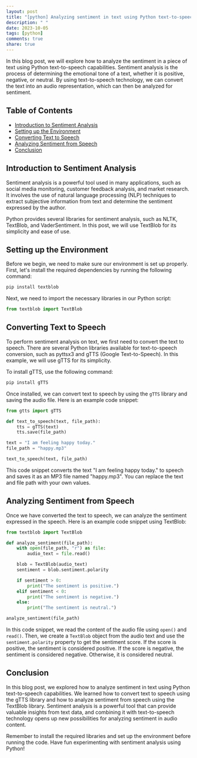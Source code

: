 ```yaml
---
layout: post
title: "[python] Analyzing sentiment in text using Python text-to-speech"
description: " "
date: 2023-10-05
tags: [python]
comments: true
share: true
---
```


In this blog post, we will explore how to analyze the sentiment in a piece of text using Python text-to-speech capabilities. Sentiment analysis is the process of determining the emotional tone of a text, whether it is positive, negative, or neutral. By using text-to-speech technology, we can convert the text into an audio representation, which can then be analyzed for sentiment.

## Table of Contents
- [Introduction to Sentiment Analysis](#introduction-to-sentiment-analysis)
- [Setting up the Environment](#setting-up-the-environment)
- [Converting Text to Speech](#converting-text-to-speech)
- [Analyzing Sentiment from Speech](#analyzing-sentiment-from-speech)
- [Conclusion](#conclusion)

## Introduction to Sentiment Analysis

Sentiment analysis is a powerful tool used in many applications, such as social media monitoring, customer feedback analysis, and market research. It involves the use of natural language processing (NLP) techniques to extract subjective information from text and determine the sentiment expressed by the author.

Python provides several libraries for sentiment analysis, such as NLTK, TextBlob, and VaderSentiment. In this post, we will use TextBlob for its simplicity and ease of use.

## Setting up the Environment

Before we begin, we need to make sure our environment is set up properly. First, let's install the required dependencies by running the following command:

```python
pip install textblob
```

Next, we need to import the necessary libraries in our Python script:

```python
from textblob import TextBlob
```

## Converting Text to Speech

To perform sentiment analysis on text, we first need to convert the text to speech. There are several Python libraries available for text-to-speech conversion, such as pyttsx3 and gTTS (Google Text-to-Speech). In this example, we will use gTTS for its simplicity.

To install gTTS, use the following command:

```python
pip install gTTS
```

Once installed, we can convert text to speech by using the `gTTS` library and saving the audio file. Here is an example code snippet:

```python
from gtts import gTTS

def text_to_speech(text, file_path):
    tts = gTTS(text)
    tts.save(file_path)

text = "I am feeling happy today."
file_path = "happy.mp3"

text_to_speech(text, file_path)
```

This code snippet converts the text "I am feeling happy today." to speech and saves it as an MP3 file named "happy.mp3". You can replace the text and file path with your own values.

## Analyzing Sentiment from Speech

Once we have converted the text to speech, we can analyze the sentiment expressed in the speech. Here is an example code snippet using TextBlob:

```python
from textblob import TextBlob

def analyze_sentiment(file_path):
    with open(file_path, "r") as file:
        audio_text = file.read()

    blob = TextBlob(audio_text)
    sentiment = blob.sentiment.polarity

    if sentiment > 0:
        print("The sentiment is positive.")
    elif sentiment < 0:
        print("The sentiment is negative.")
    else:
        print("The sentiment is neutral.")

analyze_sentiment(file_path)
```

In this code snippet, we read the content of the audio file using `open()` and `read()`. Then, we create a `TextBlob` object from the audio text and use the `sentiment.polarity` property to get the sentiment score. If the score is positive, the sentiment is considered positive. If the score is negative, the sentiment is considered negative. Otherwise, it is considered neutral.

## Conclusion

In this blog post, we explored how to analyze sentiment in text using Python text-to-speech capabilities. We learned how to convert text to speech using the gTTS library and how to analyze sentiment from speech using the TextBlob library. Sentiment analysis is a powerful tool that can provide valuable insights from text data, and combining it with text-to-speech technology opens up new possibilities for analyzing sentiment in audio content.

Remember to install the required libraries and set up the environment before running the code. Have fun experimenting with sentiment analysis using Python!